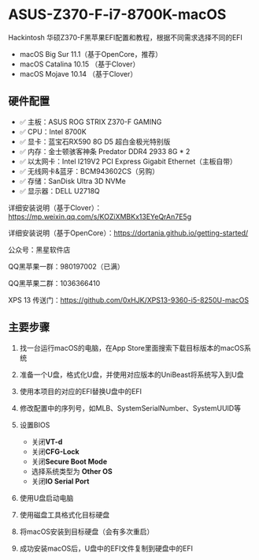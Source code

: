 # ASUS-Z370-F-i7-8700K-macOS

Hackintosh 华硕Z370-F黑苹果EFI配置和教程，根据不同需求选择不同的EFI

* macOS Big Sur 11.1（基于OpenCore，推荐）
* macOS Catalina 10.15 （基于Clover）
* macOS Mojave 10.14 （基于Clover）

## 硬件配置

- ✅ 主板：ASUS ROG STRIX Z370-F GAMING
- ✅ CPU：Intel 8700K
- ✅ 显卡：蓝宝石RX590 8G D5 超白金极光特别版
- ✅ 内存：金士顿骇客神条 Predator DDR4 2933 8G * 2
- ✅ 以太网卡：Intel I219V2 PCI Express Gigabit Ethernet（主板自带）
- ✅ 无线网卡&蓝牙：BCM943602CS（另购）
- ✅ 存储：SanDisk Ultra 3D NVMe
- ✅ 显示器：DELL U2718Q

详细安装说明（基于Clover）：https://mp.weixin.qq.com/s/KOZiXMBKx13EYeQrAn7E5g

详细安装说明（基于OpenCore）：https://dortania.github.io/getting-started/

公众号：黑星软件店

QQ黑苹果一群：980197002（已满）

QQ黑苹果二群：1036366410

XPS 13 传送门：https://github.com/0xHJK/XPS13-9360-i5-8250U-macOS

## 主要步骤

1. 找一台运行macOS的电脑，在App Store里面搜索下载目标版本的macOS系统
2. 准备一个U盘，格式化U盘，并使用对应版本的UniBeast将系统写入到U盘
3. 使用本项目的对应的EFI替换U盘中的EFI
4. 修改配置中的序列号，如MLB、SystemSerialNumber、SystemUUID等
5. 设置BIOS
   - 关闭**VT-d**
   - 关闭**CFG-Lock**
   - 关闭**Secure Boot Mode**
   - 选择系统类型为 **Other OS**
   - 关闭**IO Serial Port**

6. 使用U盘启动电脑
7. 使用磁盘工具格式化目标硬盘
8. 将macOS安装到目标硬盘（会有多次重启）
9. 成功安装macOS后，U盘中的EFI文件复制到硬盘中的EFI
